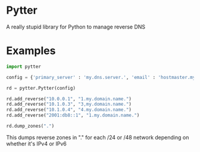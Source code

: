 # Pytter
A really stupid library for Python to manage reverse DNS

# Examples

```python
import pytter

config = {'primary_server' : 'my.dns.server.', 'email' : 'hostmaster.my.dns.'}

rd = pytter.Pytter(config)

rd.add_reverse("10.0.0.1", "1.my.domain.name.")
rd.add_reverse("10.1.0.3", "3,my.domain.name.")
rd.add_reverse("10.1.0.4", "4.my.domain.name.")
rd.add_reverse("2001:db8::1", "1.my.domain.name.")

rd.dump_zones(".")
```

This dumps reverse zones in "." for each /24 or /48 network depending on
whether it's IPv4 or IPv6
